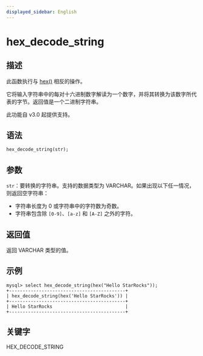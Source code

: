 ```yaml
---
displayed_sidebar: English
---
```


# hex_decode_string

## 描述

此函数执行与 [hex()](hex.md) 相反的操作。

它将输入字符串中的每对十六进制数字解读为一个数字，并将其转换为该数字所代表的字节。返回值是一个二进制字符串。

此功能自 v3.0 起提供支持。

## 语法

```Haskell
hex_decode_string(str);
```

## 参数

`str`：要转换的字符串。支持的数据类型为 VARCHAR。如果出现以下任一情况，则返回空字符串：

- 字符串长度为 0 或字符串中的字符数为奇数。
- 字符串包含除 `[0-9]`、`[a-z]` 和 `[A-Z]` 之外的字符。

## 返回值

返回 VARCHAR 类型的值。

## 示例

```Plain
mysql> select hex_decode_string(hex("Hello StarRocks"));
+-------------------------------------------+
| hex_decode_string(hex('Hello StarRocks')) |
+-------------------------------------------+
| Hello StarRocks                           |
+-------------------------------------------+
```

## 关键字

HEX_DECODE_STRING